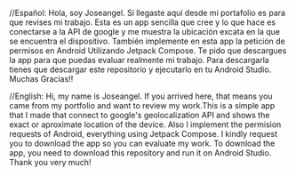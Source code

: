 //Español: Hola, soy Joseangel. Sí llegaste aquí desde mi portafolio es para que revises mi trabajo. Esta es un app sencilla que cree y lo que hace es conectarse a la API de google y me muestra la ubicación excata en la que se encuentra el dispositivo.
También implemente en esta app la petición de permisos en Android Utilizando Jetpack Compose.
Te pido que descargues la app para que puedas evaluar realmente mi trabajo. 
Para descargarla tienes que descargar este repositorio y ejecutarlo en tu Android Studio.
Muchas Gracias!!

//English: Hi, my name is Joseangel. If you arrived here, that means you came from my portfolio and want to review my work.This is a simple app that I made that connect to google's geolocalization API and shows the exact or aproximate location of the device.
Also I implement the permision requests of Android, everything using Jetpack Compose.
I kindly request you to download the app so you can evaluate my work. 
To download the app, you need to download this repository and run it on Android Studio.
Thank you very much!
